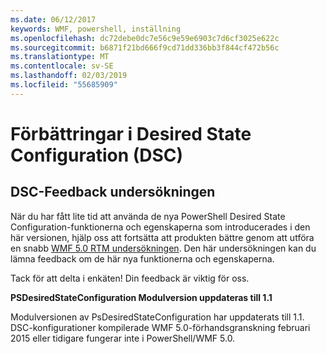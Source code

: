 ```yaml
---
ms.date: 06/12/2017
keywords: WMF, powershell, inställning
ms.openlocfilehash: dc72debe0dc7e56c9e59e6903c7d6cf3025e622c
ms.sourcegitcommit: b6871f21bd666f9cd71dd336bb3f844cf472b56c
ms.translationtype: MT
ms.contentlocale: sv-SE
ms.lasthandoff: 02/03/2019
ms.locfileid: "55685909"
---
```

# <a name="improvements-in-desired-state-configuration-dsc"></a>Förbättringar i Desired State Configuration (DSC)

## <a name="dsc-feedback-survey"></a>DSC-Feedback undersökningen

När du har fått lite tid att använda de nya PowerShell Desired State Configuration-funktionerna och egenskaperna som introducerades i den här versionen, hjälp oss att fortsätta att produkten bättre genom att utföra en snabb [WMF 5.0 RTM undersökningen](https://www.surveymonkey.com/r/SGLQM5W). Den här undersökningen kan du lämna feedback om de här nya funktionerna och egenskaperna.

Tack för att delta i enkäten! Din feedback är viktig för oss.

**PSDesiredStateConfiguration Modulversion uppdateras till 1.1**

Modulversionen av PsDesiredStateConfiguration har uppdaterats till 1.1. DSC-konfigurationer kompilerade WMF 5.0-förhandsgranskning februari 2015 eller tidigare fungerar inte i PowerShell/WMF 5.0.
